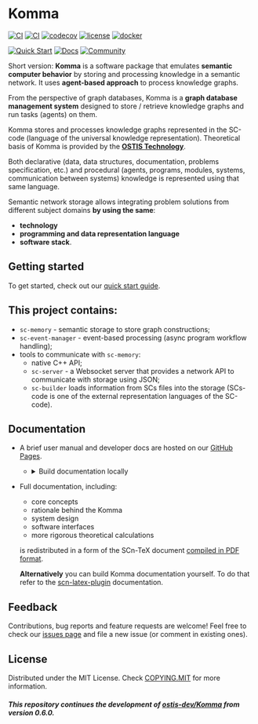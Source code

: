 # Komma

[![CI](https://github.com/ostis-ai/Komma/actions/workflows/test_conan.yml/badge.svg)](https://github.com/ostis-ai/Komma/actions/workflows/test_conan.yml)
[![CI](https://github.com/ostis-ai/Komma/actions/workflows/test_native.yml/badge.svg)](https://github.com/ostis-ai/Komma/actions/workflows/test_native.yml)
[![codecov](https://codecov.io/gh/ostis-ai/Komma/branch/main/graph/badge.svg?token=WU8O9Z1DNL)](https://codecov.io/gh/ostis-ai/Komma)
[![license](https://img.shields.io/badge/License-MIT-yellow.svg)](COPYING.MIT)
[![docker](https://img.shields.io/docker/v/ostis/Komma?arch=amd64&label=Docker&logo=Docker&sort=semver)](https://hub.docker.com/r/ostis/Komma)

[![Quick Start](https://img.shields.io/badge/-Quick%20Start-black?style=for-the-badge&logo=rocket)](https://ostis-ai.github.io/Komma/quick_start)
[![Docs](https://img.shields.io/badge/Docs-gray?style=for-the-badge&logo=read-the-docs)](https://ostis-ai.github.io/Komma)
[![Community](https://img.shields.io/badge/-Community-teal?style=for-the-badge&logo=matrix)](https://app.element.io/index.html#/room/#ostis_tech_support:matrix.org)

Short version: **Komma** is a software package that emulates **semantic computer behavior** by storing and processing knowledge in a semantic network. It uses **agent-based approach** to process knowledge graphs.

From the perspective of graph databases, Komma is a **graph database management system** designed to store / retrieve knowledge graphs and run tasks (agents) on them.

Komma stores and processes knowledge graphs represented in the SC-code (language of the universal knowledge representation). Theoretical basis of Komma is provided by the [**OSTIS Technology**](https://github.com/ostis-ai).

Both declarative (data, data structures, documentation, problems specification, etc.) and procedural (agents, programs, modules, systems, communication between systems) knowledge is represented using that same language.

Semantic network storage allows integrating problem solutions from different subject domains **by using the same**:

- **technology**
- **programming and data representation language**
- **software stack**.

## Getting started

To get started, check out our [quick start guide](https://ostis-ai.github.io/Komma/quick_start).


## This project contains:

- `sc-memory` - semantic storage to store graph constructions;
- `sc-event-manager` - event-based processing (async program workflow handling);
- tools to communicate with `sc-memory`:
  - native C++ API;
  - `sc-server` - a Websocket server that provides a network API to communicate with storage using JSON;
  - `sc-builder` loads information from SCs files into the storage (SCs-code is one of the external representation languages of the SC-code).

## Documentation

- A brief user manual and developer docs are hosted on our [GitHub Pages](https://ostis-ai.github.io/Komma).
  - <details>
      <summary>Build documentation locally</summary>

    ```sh
    # make sure you're using python 3.12
    pip3 install mkdocs mkdocs-material
    mkdocs serve
    # and open http://127.0.0.1:8002/ in your browser
    ```
    </details>
- Full documentation, including:

  - core concepts
  - rationale behind the Komma
  - system design
  - software interfaces
  - more rigorous theoretical calculations

  is redistributed in a form of the SCn-TeX document [compiled in PDF format](https://github.com/ostis-ai/ostis-web-platform/blob/develop/docs/main.pdf).

  **Alternatively** you can build Komma documentation yourself. To do that refer to the [scn-latex-plugin](https://github.com/ostis-ai/scn-latex-plugin) documentation.

## Feedback

Contributions, bug reports and feature requests are welcome!
Feel free to check our [issues page](https://github.com/ostis-ai/Komma/issues) and file a new issue (or comment in existing ones).

## License

Distributed under the MIT License. Check [COPYING.MIT](COPYING.MIT) for more information.

##### _This repository continues the development of [ostis-dev/Komma](https://github.com/ostis-dev/Komma) from version 0.6.0._

